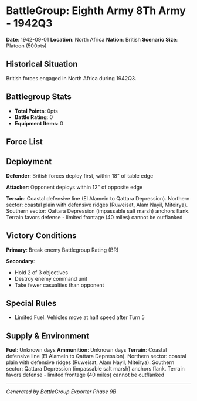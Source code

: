 # BattleGroup: Eighth Army 8Th Army - 1942Q3

**Date**: 1942-09-01
**Location**: North Africa
**Nation**: British
**Scenario Size**: Platoon (500pts)

## Historical Situation

British forces engaged in North Africa during 1942Q3.

## Battlegroup Stats

- **Total Points**: 0pts
- **Battle Rating**: 0
- **Equipment Items**: 0

## Force List


## Deployment

**Defender**: British forces deploy first, within 18" of table edge

**Attacker**: Opponent deploys within 12" of opposite edge

**Terrain**: Coastal defensive line (El Alamein to Qattara Depression). Northern sector: coastal plain with defensive ridges (Ruweisat, Alam Nayil, Miteirya). Southern sector: Qattara Depression (impassable salt marsh) anchors flank. Terrain favors defense - limited frontage (40 miles) cannot be outflanked

## Victory Conditions

**Primary**: Break enemy Battlegroup Rating (BR)

**Secondary**:
- Hold 2 of 3 objectives
- Destroy enemy command unit
- Take fewer casualties than opponent

## Special Rules

- Limited Fuel: Vehicles move at half speed after Turn 5

## Supply & Environment

**Fuel**: Unknown days
**Ammunition**: Unknown days
**Terrain**: Coastal defensive line (El Alamein to Qattara Depression). Northern sector: coastal plain with defensive ridges (Ruweisat, Alam Nayil, Miteirya). Southern sector: Qattara Depression (impassable salt marsh) anchors flank. Terrain favors defense - limited frontage (40 miles) cannot be outflanked

---

*Generated by BattleGroup Exporter Phase 9B*
